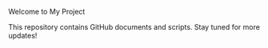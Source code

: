 Welcome to My Project

This repository contains GitHub documents and scripts. Stay tuned for more updates!
